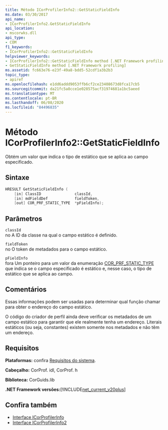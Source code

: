 ```yaml
---
title: Método ICorProfilerInfo2::GetStaticFieldInfo
ms.date: 03/30/2017
api_name:
- ICorProfilerInfo2.GetStaticFieldInfo
api_location:
- mscorwks.dll
api_type:
- COM
f1_keywords:
- ICorProfilerInfo2::GetStaticFieldInfo
helpviewer_keywords:
- ICorProfilerInfo2::GetStaticFieldInfo method [.NET Framework profiling]
- GetStaticFieldInfo method [.NET Framework profiling]
ms.assetid: fc663e76-e23f-49a8-bdd5-52cdf1a3b2b3
topic_type:
- apiref
ms.openlocfilehash: e1dd6addd9053ffb6cf2ce23408673d8fca17cb5
ms.sourcegitcommit: da21fc5a8cce1e028575acf31974681a1bc5aeed
ms.translationtype: MT
ms.contentlocale: pt-BR
ms.lasthandoff: 06/08/2020
ms.locfileid: "84496835"
---
```

# <a name="icorprofilerinfo2getstaticfieldinfo-method"></a>Método ICorProfilerInfo2::GetStaticFieldInfo
Obtém um valor que indica o tipo de estático que se aplica ao campo especificado.  
  
## <a name="syntax"></a>Sintaxe  
  
```cpp  
HRESULT GetStaticFieldInfo (  
    [in] ClassID               classId,  
    [in] mdFieldDef            fieldToken,  
    [out] COR_PRF_STATIC_TYPE  *pFieldInfo);  
```  
  
## <a name="parameters"></a>Parâmetros  
 `classId`  
 no A ID da classe na qual o campo estático é definido.  
  
 `fieldToken`  
 no O token de metadados para o campo estático.  
  
 `pFieldInfo`  
 fora Um ponteiro para um valor da enumeração [COR_PRF_STATIC_TYPE](cor-prf-static-type-enumeration.md) que indica se o campo especificado é estático e, nesse caso, o tipo de estático que se aplica ao campo.  
  
## <a name="remarks"></a>Comentários  
 Essas informações podem ser usadas para determinar qual função chamar para obter o endereço do campo estático.  
  
 O código do criador de perfil ainda deve verificar os metadados de um campo estático para garantir que ele realmente tenha um endereço. Literais estáticos (ou seja, constantes) existem somente nos metadados e não têm um endereço.  
  
## <a name="requirements"></a>Requisitos  
 **Plataformas:** confira [Requisitos do sistema](../../get-started/system-requirements.md).  
  
 **Cabeçalho:** CorProf. idl, CorProf. h  
  
 **Biblioteca:** CorGuids.lib  
  
 **.NET Framework versões:**[!INCLUDE[net_current_v20plus](../../../../includes/net-current-v20plus-md.md)]  
  
## <a name="see-also"></a>Confira também

- [Interface ICorProfilerInfo](icorprofilerinfo-interface.md)
- [Interface ICorProfilerInfo2](icorprofilerinfo2-interface.md)
